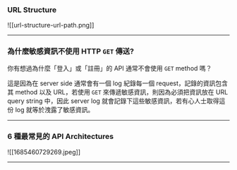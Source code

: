 ### URL Structure

![[url-structure-url-path.png]]

---

### 為什麼敏感資訊不使用 HTTP `GET` 傳送?

你有想過為什麼「登入」或「註冊」的 API 通常不會使用 `GET` method 嗎？

這是因為在 server side 通常會有一個 log 紀錄每一個 request，記錄的資訊包含其 method 以及 URL，若使用 `GET` 來傳遞敏感資訊，則因為必須把資訊放在 URL query string 中，因此 server log 就會記錄下這些敏感資訊，若有心人士取得這份 log 就等於洩露了敏感資訊。

---

### 6 種最常見的 API Architectures

![[1685460729269.jpeg]]

---